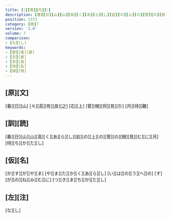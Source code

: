 ```yaml
---
title: [（][寄][月][）]
description: [春][日][山][山][高][く][あ][ら][し][岩][の][上][の][菅][の][根][見][む][に][月][待][ち][か][た][し]
position: 1373
category: [巻]7
version: '1.0'
volume: 7
comparison:
- [な][し]
keywords:
- [譬][喩][歌]
- [恋][愛]
- [奈][良]
- [地][名]
- [植][物]
---
```


## [原][文]

[春][日][山] [々][高][有][良][之] [石][上] [菅][根][将][見][尓] [月][待][難]

## [訓][読]

[春][日][山][山][高][く][あ][ら][し][岩][の][上][の][菅][の][根][見][む][に][月][待][ち][か][た][し]

## [仮][名]

[か][す][が][や][ま] [や][ま][た][か][く][あ][ら][し] [い][は][の][う][へ][の] [す][が][の][ね][み][む][に] [つ][き][ま][ち][か][た][し]

## [左][注]

[な][し]
